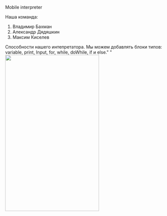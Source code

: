 Mobile interpreter

Наша команда: 
1.	Владимир Бахман
2.	Александр Дядяшкин 
3.	Максим Киселев


 <span>Способности нашего интепретатора.</span>
 <span>Мы  можем добавлять блоки типов: variable, print, Input, for, while, doWhile, if и else."</span>
<span><img src="https://github.com/vovabah56/HitsAndroid/assets/128976851/25ed8c02-297e-4d18-8385-76f072c1eb01" width="300" height="500" style="float: left"> </span>"



 
